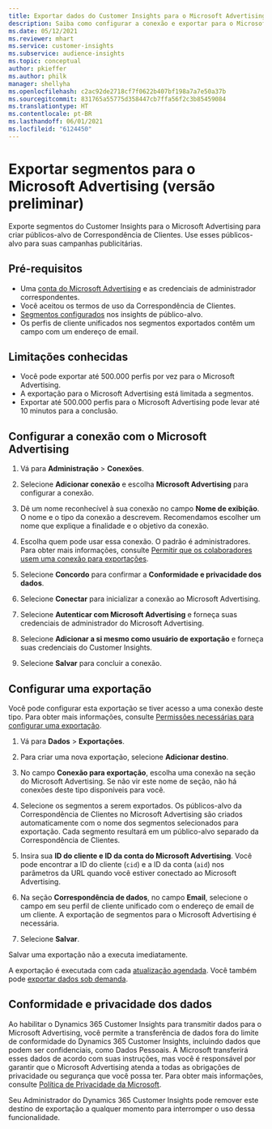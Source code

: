 ```yaml
---
title: Exportar dados do Customer Insights para o Microsoft Advertising
description: Saiba como configurar a conexão e exportar para o Microsoft Advertising.
ms.date: 05/12/2021
ms.reviewer: mhart
ms.service: customer-insights
ms.subservice: audience-insights
ms.topic: conceptual
author: pkieffer
ms.author: philk
manager: shellyha
ms.openlocfilehash: c2ac92de2718cf7f0622b407bf198a7a7e50a37b
ms.sourcegitcommit: 831765a55775d358447cb7ffa56f2c3b85459084
ms.translationtype: HT
ms.contentlocale: pt-BR
ms.lasthandoff: 06/01/2021
ms.locfileid: "6124450"
---
```

# <a name="export-segments-to-microsoft-advertising-preview"></a>Exportar segmentos para o Microsoft Advertising (versão preliminar)

Exporte segmentos do Customer Insights para o Microsoft Advertising para criar públicos-alvo de Correspondência de Clientes. Use esses públicos-alvo para suas campanhas publicitárias.

## <a name="prerequisites"></a>Pré-requisitos

-   Uma [conta do Microsoft Advertising](https://ads.microsoft.com/) e as credenciais de administrador correspondentes.
-   Você aceitou os termos de uso da Correspondência de Clientes. 
-   [Segmentos configurados](segments.md) nos insights de público-alvo.
-   Os perfis de cliente unificados nos segmentos exportados contêm um campo com um endereço de email.

## <a name="known-limitations"></a>Limitações conhecidas

- Você pode exportar até 500.000 perfis por vez para o Microsoft Advertising.
- A exportação para o Microsoft Advertising está limitada a segmentos.
- Exportar até 500.000 perfis para o Microsoft Advertising pode levar até 10 minutos para a conclusão. 


## <a name="set-up-the-connection-to-microsoft-advertising"></a>Configurar a conexão com o Microsoft Advertising

1. Vá para **Administração** > **Conexões**.

1. Selecione **Adicionar conexão** e escolha **Microsoft Advertising** para configurar a conexão.

1. Dê um nome reconhecível à sua conexão no campo **Nome de exibição**. O nome e o tipo da conexão a descrevem. Recomendamos escolher um nome que explique a finalidade e o objetivo da conexão.

1. Escolha quem pode usar essa conexão. O padrão é administradores. Para obter mais informações, consulte [Permitir que os colaboradores usem uma conexão para exportações](connections.md#allow-contributors-to-use-a-connection-for-exports).

1. Selecione **Concordo** para confirmar a **Conformidade e privacidade dos dados**.

1. Selecione **Conectar** para inicializar a conexão ao Microsoft Advertising.

1. Selecione **Autenticar com Microsoft Advertising** e forneça suas credenciais de administrador do Microsoft Advertising.

1. Selecione **Adicionar a si mesmo como usuário de exportação** e forneça suas credenciais do Customer Insights.

1. Selecione **Salvar** para concluir a conexão.

## <a name="configure-an-export"></a>Configurar uma exportação

Você pode configurar esta exportação se tiver acesso a uma conexão deste tipo. Para obter mais informações, consulte [Permissões necessárias para configurar uma exportação](export-destinations.md#set-up-a-new-export).

1. Vá para **Dados** > **Exportações**.

1. Para criar uma nova exportação, selecione **Adicionar destino**.

1. No campo **Conexão para exportação**, escolha uma conexão na seção do Microsoft Advertising. Se não vir este nome de seção, não há conexões deste tipo disponíveis para você.

1. Selecione os segmentos a serem exportados. Os públicos-alvo da Correspondência de Clientes no Microsoft Advertising são criados automaticamente com o nome dos segmentos selecionados para exportação. Cada segmento resultará em um público-alvo separado da Correspondência de Clientes. 

1. Insira sua **ID do cliente e ID da conta do Microsoft Advertising**. Você pode encontrar a ID do cliente (`cid`) e a ID da conta (`aid`) nos parâmetros da URL quando você estiver conectado ao Microsoft Advertising.

1. Na seção **Correspondência de dados**, no campo **Email**, selecione o campo em seu perfil de cliente unificado com o endereço de email de um cliente. A exportação de segmentos para o Microsoft Advertising é necessária.

1. Selecione **Salvar**.

Salvar uma exportação não a executa imediatamente.

A exportação é executada com cada [atualização agendada](system.md#schedule-tab). Você também pode [exportar dados sob demanda](export-destinations.md#run-exports-on-demand). 


## <a name="data-privacy-and-compliance"></a>Conformidade e privacidade dos dados

Ao habilitar o Dynamics 365 Customer Insights para transmitir dados para o Microsoft Advertising, você permite a transferência de dados fora do limite de conformidade do Dynamics 365 Customer Insights, incluindo dados que podem ser confidenciais, como Dados Pessoais. A Microsoft transferirá esses dados de acordo com suas instruções, mas você é responsável por garantir que o Microsoft Advertising atenda a todas as obrigações de privacidade ou segurança que você possa ter. Para obter mais informações, consulte [Política de Privacidade da Microsoft](https://go.microsoft.com/fwlink/?linkid=396732).

Seu Administrador do Dynamics 365 Customer Insights pode remover este destino de exportação a qualquer momento para interromper o uso dessa funcionalidade.

